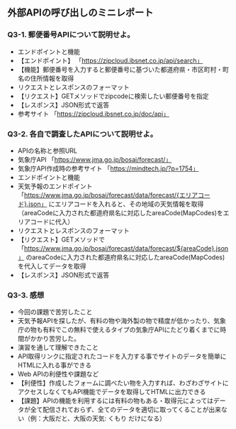 ## 外部APIの呼び出しのミニレポート
### Q3-1. 郵便番号APIについて説明せよ。
* エンドポイントと機能
* 【エンドポイント】 「https://zipcloud.ibsnet.co.jp/api/search」
* 【機能】郵便番号を入力すると郵便番号に基づいた都道府県・市区町村・町名の住所情報を取得
* リクエストとレスポンスのフォーマット
* 【リクエスト】GETメソッドでzipcodeに検索したい郵便番号を指定
* 【レスポンス】JSON形式で返答
* 参考サイト 「https://zipcloud.ibsnet.co.jp/doc/api」
### Q3-2. 各自で調査したAPIについて説明せよ。
* APIの名称と参照URL
* 気象庁API 「https://www.jma.go.jp/bosai/forecast/」
* 気象庁API作成時の参考サイト 「https://mindtech.jp/?p=1754」
* エンドポイントと機能
* 天気予報のエンドポイント 「https://www.jma.go.jp/bosai/forecast/data/forecast/{エリアコード}.json」 にエリアコードを入れると、その地域の天気情報を取得（areaCodeに入力された都道府県名に対応したareaCode(MapCodes)をエリアコードに代入）
* リクエストとレスポンスのフォーマット
* 【リクエスト】GETメソッドで 「https://www.jma.go.jp/bosai/forecast/data/forecast/${areaCode}.json」 のareaCodeに入力された都道府県名に対応したareaCode(MapCodes)を代入してデータを取得
* 【レスポンス】JSON形式で返答
### Q3-3. 感想
* 今回の課題で苦労したこと
* 天気予報APIを探したが、有料の物や海外製の物で精度が低かったり、気象庁の物も有料でこの無料で使えるタイプの気象庁APIにたどり着くまでに時間がかかり苦労した。
* 演習を通して理解できたこと
* API取得リンクに指定されたコードを入力する事でサイトのデータを簡単にHTMLに入れる事ができる
* Web APIの利便性や課題など
* 【利便性】作成したフォームに調べたい物を入力すれば、わざわざサイトにアクセスしなくてもAPI機能でデータを取得してHTMLに出力できる
* 【課題】APIの機能を利用するには有料の物もある・取得元によってはデータが全て配信されておらず、全てのデータを適切に取ってくることが出来ない（例：大阪だと、大阪の天気: くもり だけになる）
